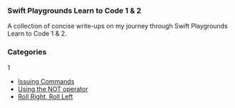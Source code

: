 ### Swift Playgrounds Learn to Code 1 & 2

A collection of concise write-ups on my journey through Swift Playgrounds Learn to Code 1 & 2.

### Categories

1
* [Issuing Commands](Issuing%20Commands/issuingCommands.md)
* [Using the NOT operator](https://github.com/aenakin/learn-to-code/blob/2444ec2dff34c3fbbbb025d4a09052a0c0b07892/Using%20the%20NOT%20Operator/usingTheNotOperator.md)
* [Roll Right, Roll Left](https://github.com/aenakin/learn-to-code/blob/144cbab233a3e0383f6958cffa64b3d0ab9c4698/Roll%20Right%20Roll%20Left/rollRightRollLeft.md)
